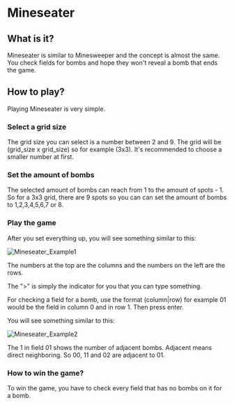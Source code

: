 # Mineseater

## What is it?
Mineseater is similar to Minesweeper and the concept is almost the same. You check fields for bombs and hope they won't reveal a bomb that ends the game.

## How to play?
Playing Mineseater is very simple.

### Select a grid size
The grid size you can select is a number between 2 and 9. The grid will be (grid_size x grid_size) so for example (3x3). It's recommended to choose a smaller number at first.

### Set the amount of bombs
The selected amount of bombs can reach from 1 to the amount of spots - 1. So for a 3x3 grid, there are 9 spots so you can can set the amount of bombs to 1,2,3,4,5,6,7 or 8.

### Play the game
After you set everything up, you will see something similar to this:

![Mineseater_Example1](https://github.com/Kopernikus73/Mineseater/assets/128999240/5e959406-f042-40df-99f7-8f71d96a8957)

The numbers at the top are the columns and the numbers on the left are the rows.

The ">" is simply the indicator for you that you can type something. 

For checking a field for a bomb, use the format (column|row) for example 01 would be the field in column 0 and in row 1. Then press enter.


You will see something similar to this:

![Mineseater_Example2](https://github.com/Kopernikus73/Mineseater/assets/128999240/620efffa-b3f7-486e-b548-873916a29582)

The 1 in field 01 shows the number of adjacent bombs. Adjacent means direct neighboring. So 00, 11 and 02 are adjacent to 01.

### How to win the game?
To win the game, you have to check every field that has no bombs on it for a bomb.
